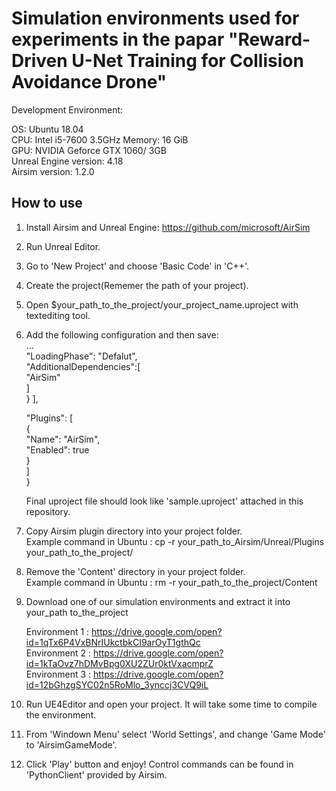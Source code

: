 # Simulation environments used for experiments in the papar "Reward-Driven U-Net Training for Collision Avoidance Drone"

Development Environment:

OS: Ubuntu 18.04  
CPU: Intel i5-7600 3.5GHz
Memory: 16 GiB  
GPU: NVIDIA Geforce GTX 1060/ 3GB  
Unreal Engine version: 4.18  
Airsim version: 1.2.0  

## How to use

1. Install Airsim and Unreal Engine: https://github.com/microsoft/AirSim  
2. Run Unreal Editor.  
3. Go to 'New Project' and choose 'Basic Code' in 'C++'.  
4. Create the project(Rememer the path of your project).  
5. Open $your_path_to_the_project/your_project_name.uproject with textediting tool.  
6. Add the following configuration and then save:  
...  
"LoadingPhase": "Defalut",  
"AdditionalDependencies":[  
      "AirSim"  
      ]  
   }
   ],

   "Plugins": [  
        {  
              "Name": "AirSim",  
              "Enabled": true  
        }  
    ]  
   }  
 
   Final uproject file should look like 'sample.uproject' attached in this repository.  
 7. Copy Airsim plugin directory into your project folder.      
 Example command in Ubuntu : cp -r your_path_to_Airsim/Unreal/Plugins your_path_to_the_project/    
 8. Remove the 'Content' directory in your project folder.   
 Example command in Ubuntu : rm -r your_path_to_the_project/Content    
 9. Download one of our simulation environments and extract it into your_path to_the_project 
 
     Environment 1 : https://drive.google.com/open?id=1qTx6P4VxBNrIUkctbkCI9arOyT1gthQc  
     Environment 2 : https://drive.google.com/open?id=1kTaOvz7hDMvBpg0XU2ZUr0ktVxacmprZ  
     Environment 3 : https://drive.google.com/open?id=12bGhzgSYC02n5RoMlo_3ynccj3CVQ9iL  
 
 10. Run UE4Editor and open your project. It will take some time to compile the environment.  
 
 11. From 'Windown Menu' select 'World Settings', and change 'Game Mode' to 'AirsimGameMode'.   
 
 12. Click 'Play' button and enjoy! Control commands can be found in 'PythonClient' provided by Airsim.



